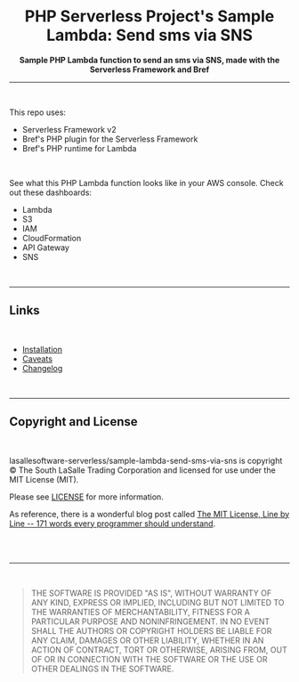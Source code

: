 <h1 align="center">PHP Serverless Project's Sample Lambda: Send sms via SNS</h1>

<p align="center">
    <strong>Sample PHP Lambda function to send an sms via SNS, made with the Serverless Framework and Bref</strong>
</p>

<hr>

<br>

This repo uses:
- Serverless Framework v2
- Bref's PHP plugin for the Serverless Framework
- Bref's PHP runtime for Lambda

<br>

See what this PHP Lambda function looks like in your AWS console. Check out these dashboards:
- Lambda
- S3
- IAM
- CloudFormation
- API Gateway
- SNS

<br>
<hr>

## Links
<br>

- [Installation][]
- [Caveats][]
- [Changelog][]

<br>
<hr>

## Copyright and License
<br>

lasallesoftware-serverless/sample-lambda-send-sms-via-sns is copyright © The South LaSalle Trading Corporation and
licensed for use under the MIT License (MIT).

Please see [LICENSE][] for more information.

As reference, there is a wonderful blog post called [The MIT License, Line by Line -- 171 words every programmer should understand](https://writing.kemitchell.com/2016/09/21/MIT-License-Line-by-Line.html).

<br><br>
<hr>
<br>

>THE SOFTWARE IS PROVIDED "AS IS", WITHOUT WARRANTY OF ANY KIND, EXPRESS OR IMPLIED, INCLUDING BUT NOT LIMITED TO THE WARRANTIES OF MERCHANTABILITY, FITNESS FOR A PARTICULAR PURPOSE AND NONINFRINGEMENT. IN NO EVENT SHALL THE AUTHORS OR COPYRIGHT HOLDERS BE LIABLE FOR ANY CLAIM, DAMAGES OR OTHER LIABILITY, WHETHER IN AN ACTION OF CONTRACT, TORT OR OTHERWISE, ARISING FROM, OUT OF OR IN CONNECTION WITH THE SOFTWARE OR THE USE OR OTHER DEALINGS IN THE SOFTWARE.


[installation]: https://github.com/lasallesoftware-serverless/sample-lambda-hello-world/blob/master/INSTALLATION.md
[caveats]: https://github.com/lasallesoftware-serverless/sample-lambda-hello-world/blob/master/CAVEATS.md
[changelog]: https://github.com/lasallesoftware-serverless/sample-lambda-send-sms-via-sns/blob/master/CHANGELOG.md
[license]: https://github.com/lasallesoftware-serverless/sample-lambda-hello-world/blob/master/LICENSE.md